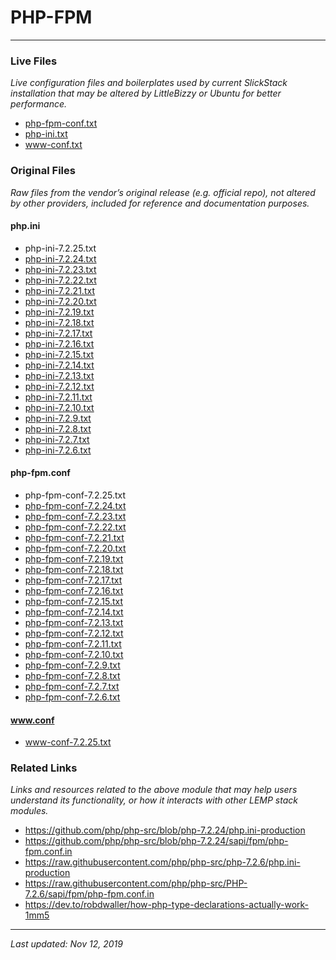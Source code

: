 # PHP-FPM

----

### Live Files

*Live configuration files and boilerplates used by current SlickStack installation that may be altered by LittleBizzy or Ubuntu for better performance.*

* <a href="/php-fpm/php-fpm-conf.txt">php-fpm-conf.txt</a>
* <a href="/php-fpm/php-ini.txt">php-ini.txt</a>
* <a href="/php-fpm/www-conf.txt">www-conf.txt</a>

### Original Files

*Raw files from the vendor’s original release (e.g. official repo), not altered by other providers, included for reference and documentation purposes.*

#### php.ini

* php-ini-7.2.25.txt
* <a href="/php-fpm/php-ini-7.2.24.txt">php-ini-7.2.24.txt</a>
* <a href="/php-fpm/php-ini-7.2.23.txt">php-ini-7.2.23.txt</a>
* <a href="/php-fpm/php-ini-7.2.22.txt">php-ini-7.2.22.txt</a>
* <a href="/php-fpm/php-ini-7.2.21.txt">php-ini-7.2.21.txt</a>
* <a href="/php-fpm/php-ini-7.2.20.txt">php-ini-7.2.20.txt</a>
* <a href="/php-fpm/php-ini-7.2.19.txt">php-ini-7.2.19.txt</a>
* <a href="/php-fpm/php-ini-7.2.18.txt">php-ini-7.2.18.txt</a>
* <a href="/php-fpm/php-ini-7.2.17.txt">php-ini-7.2.17.txt</a>
* <a href="/php-fpm/php-ini-7.2.16.txt">php-ini-7.2.16.txt</a>
* <a href="/php-fpm/php-ini-7.2.15.txt">php-ini-7.2.15.txt</a>
* <a href="/php-fpm/php-ini-7.2.14.txt">php-ini-7.2.14.txt</a>
* <a href="/php-fpm/php-ini-7.2.13.txt">php-ini-7.2.13.txt</a>
* <a href="/php-fpm/php-ini-7.2.12.txt">php-ini-7.2.12.txt</a>
* <a href="/php-fpm/php-ini-7.2.11.txt">php-ini-7.2.11.txt</a>
* <a href="/php-fpm/php-ini-7.2.10.txt">php-ini-7.2.10.txt</a>
* <a href="/php-fpm/php-ini-7.2.9.txt">php-ini-7.2.9.txt</a>
* <a href="/php-fpm/php-ini-7.2.8.txt">php-ini-7.2.8.txt</a>
* <a href="/php-fpm/php-ini-7.2.7.txt">php-ini-7.2.7.txt</a>
* <a href="/php-fpm/php-ini-7.2.6.txt">php-ini-7.2.6.txt</a>

#### php-fpm.conf

* php-fpm-conf-7.2.25.txt
* <a href="/php-fpm/php-fpm-conf-7.2.24.txt">php-fpm-conf-7.2.24.txt</a>
* <a href="/php-fpm/php-fpm-conf-7.2.23.txt">php-fpm-conf-7.2.23.txt</a>
* <a href="/php-fpm/php-fpm-conf-7.2.22.txt">php-fpm-conf-7.2.22.txt</a>
* <a href="/php-fpm/php-fpm-conf-7.2.21.txt">php-fpm-conf-7.2.21.txt</a>
* <a href="/php-fpm/php-fpm-conf-7.2.20.txt">php-fpm-conf-7.2.20.txt</a>
* <a href="/php-fpm/php-fpm-conf-7.2.19.txt">php-fpm-conf-7.2.19.txt</a>
* <a href="/php-fpm/php-fpm-conf-7.2.18.txt">php-fpm-conf-7.2.18.txt</a>
* <a href="/php-fpm/php-fpm-conf-7.2.17.txt">php-fpm-conf-7.2.17.txt</a>
* <a href="/php-fpm/php-fpm-conf-7.2.16.txt">php-fpm-conf-7.2.16.txt</a>
* <a href="/php-fpm/php-fpm-conf-7.2.15.txt">php-fpm-conf-7.2.15.txt</a>
* <a href="/php-fpm/php-fpm-conf-7.2.14.txt">php-fpm-conf-7.2.14.txt</a>
* <a href="/php-fpm/php-fpm-conf-7.2.13.txt">php-fpm-conf-7.2.13.txt</a>
* <a href="/php-fpm/php-fpm-conf-7.2.12.txt">php-fpm-conf-7.2.12.txt</a>
* <a href="/php-fpm/php-fpm-conf-7.2.11.txt">php-fpm-conf-7.2.11.txt</a>
* <a href="/php-fpm/php-fpm-conf-7.2.10.txt">php-fpm-conf-7.2.10.txt</a>
* <a href="/php-fpm/php-fpm-conf-7.2.9.txt">php-fpm-conf-7.2.9.txt</a>
* <a href="/php-fpm/php-fpm-conf-7.2.8.txt">php-fpm-conf-7.2.8.txt</a>
* <a href="/php-fpm/php-fpm-conf-7.2.7.txt">php-fpm-conf-7.2.7.txt</a>
* <a href="/php-fpm/php-fpm-conf-7.2.6.txt">php-fpm-conf-7.2.6.txt</a>

#### www.conf

* www-conf-7.2.25.txt

### Related Links

*Links and resources related to the above module that may help users understand its functionality, or how it interacts with other LEMP stack modules.*

* https://github.com/php/php-src/blob/php-7.2.24/php.ini-production
* https://github.com/php/php-src/blob/php-7.2.24/sapi/fpm/php-fpm.conf.in
* https://raw.githubusercontent.com/php/php-src/php-7.2.6/php.ini-production
* https://raw.githubusercontent.com/php/php-src/PHP-7.2.6/sapi/fpm/php-fpm.conf.in
* https://dev.to/robdwaller/how-php-type-declarations-actually-work-1mm5

----

*Last updated: Nov 12, 2019*
